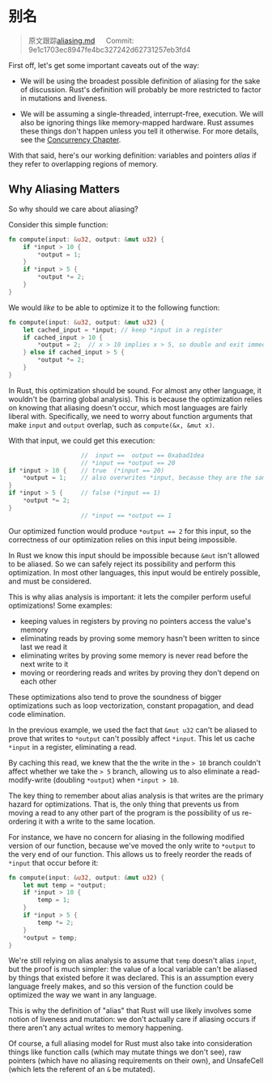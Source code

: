 # 别名

> 原文跟踪[aliasing.md](https://github.com/rust-lang-nursery/nomicon/blob/master/src/aliasing.md) &emsp; Commit: 9e1c1703ec8947fe4bc327242d62731257eb3fd4

First off, let's get some important caveats out of the way:

* We will be using the broadest possible definition of aliasing for the sake of discussion. Rust's definition will probably be more restricted to factor in mutations and liveness.

* We will be assuming a single-threaded, interrupt-free, execution. We will also be ignoring things like memory-mapped hardware. Rust assumes these things don't happen unless you tell it otherwise. For more details, see the [Concurrency Chapter](concurrency.html).

With that said, here's our working definition: variables and pointers *alias*
if they refer to overlapping regions of memory.

## Why Aliasing Matters

So why should we care about aliasing?

Consider this simple function:

```rust
fn compute(input: &u32, output: &mut u32) {
    if *input > 10 {
        *output = 1;
    }
    if *input > 5 {
        *output *= 2;
    }
}
```

We would *like* to be able to optimize it to the following function:

```rust
fn compute(input: &u32, output: &mut u32) {
    let cached_input = *input; // keep *input in a register
    if cached_input > 10 {
        *output = 2;  // x > 10 implies x > 5, so double and exit immediately
    } else if cached_input > 5 {
        *output *= 2;
    }
}
```

In Rust, this optimization should be sound. For almost any other language, it
wouldn't be (barring global analysis). This is because the optimization relies
on knowing that aliasing doesn't occur, which most languages are fairly liberal
with. Specifically, we need to worry about function arguments that make `input`
and `output` overlap, such as `compute(&x, &mut x)`.

With that input, we could get this execution:

```rust
                    //  input ==  output == 0xabad1dea
                    // *input == *output == 20
if *input > 10 {    // true  (*input == 20)
    *output = 1;    // also overwrites *input, because they are the same
}
if *input > 5 {     // false (*input == 1)
    *output *= 2;
}
                    // *input == *output == 1
```

Our optimized function would produce `*output == 2` for this input, so the
correctness of our optimization relies on this input being impossible.

In Rust we know this input should be impossible because `&mut` isn't allowed to be
aliased. So we can safely reject its possibility and perform this optimization.
In most other languages, this input would be entirely possible, and must be considered.

This is why alias analysis is important: it lets the compiler perform useful
optimizations! Some examples:

* keeping values in registers by proving no pointers access the value's memory
* eliminating reads by proving some memory hasn't been written to since last we read it
* eliminating writes by proving some memory is never read before the next write to it
* moving or reordering reads and writes by proving they don't depend on each other

These optimizations also tend to prove the soundness of bigger optimizations
such as loop vectorization, constant propagation, and dead code elimination.

In the previous example, we used the fact that `&mut u32` can't be aliased to prove
that writes to `*output` can't possibly affect `*input`. This let us cache `*input`
in a register, eliminating a read.

By caching this read, we knew that the the write in the `> 10` branch couldn't
affect whether we take the `> 5` branch, allowing us to also eliminate a
read-modify-write (doubling `*output`) when `*input > 10`.

The key thing to remember about alias analysis is that writes are the primary
hazard for optimizations. That is, the only thing that prevents us
from moving a read to any other part of the program is the possibility of us
re-ordering it with a write to the same location.

For instance, we have no concern for aliasing in the following modified version
of our function, because we've moved the only write to `*output` to the very
end of our function. This allows us to freely reorder the reads of `*input` that
occur before it:

```rust
fn compute(input: &u32, output: &mut u32) {
    let mut temp = *output;
    if *input > 10 {
        temp = 1;
    }
    if *input > 5 {
        temp *= 2;
    }
    *output = temp;
}
```

We're still relying on alias analysis to assume that `temp` doesn't alias
`input`, but the proof is much simpler: the value of a local variable can't be
aliased by things that existed before it was declared. This is an assumption
every language freely makes, and so this version of the function could be
optimized the way we want in any language.

This is why the definition of "alias" that Rust will use likely involves some
notion of liveness and mutation: we don't actually care if aliasing occurs if
there aren't any actual writes to memory happening.

Of course, a full aliasing model for Rust must also take into consideration things like
function calls (which may mutate things we don't see), raw pointers (which have
no aliasing requirements on their own), and UnsafeCell (which lets the referent
of an `&` be mutated).
